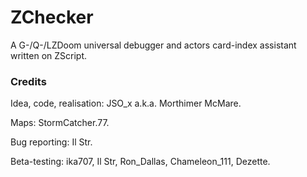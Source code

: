 # ZChecker

A G-/Q-/LZDoom universal debugger and actors card-index assistant written on ZScript.


### Credits

Idea, code, realisation: JSO_x a.k.a. Morthimer McMare.

Maps: StormCatcher.77.

Bug reporting: Il Str.

Beta-testing: ika707, Il Str, Ron_Dallas, Chameleon_111, Dezette.
